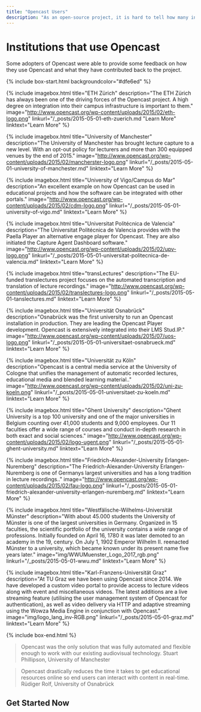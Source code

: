 ```yaml
---
title: "Opencast Users"
description: "As an open-source project, it is hard to tell how many institutions are using Opencast. The software does not have to be licensed and the users do not need to register.But from registrations to the repositories we can say that at over 300 different institutions worldwide have downloaded Opencast. In this area we want to highlight some of the institutions that use Opencast in production."
---
```


# Institutions that use Opencast
Some adopters of Opencast were able to provide some feedback on how they use Opencast and what they have contributed back to the project.

{% include box-start.html backgroundcolor="#dfe6ed" %}

{% include imagebox.html 
title="ETH Zürich"
description="The ETH Zürich has always been one of the driving forces of the Opencast project. A high degree on integration into their campus infrastructure is important to them."
image="http://www.opencast.org/wp-content/uploads/2015/02/eth-logo.png"
linkurl="/_posts/2015-05-01-eth-zuerich.md "Learn More"
linktext="Learn More"
%}

{% include imagebox.html 
title="University of Manchester"
description="The University of Manchester has brought lecture capture to a new level. With an opt-out policy for lecturers and more than 300 equipped venues by the end of 2015."
image="http://www.opencast.org/wp-content/uploads/2015/02/mancherster-logo.png"
linkurl="/_posts/2015-05-01-university-of-manchester.md"
linktext="Learn More"
%}

{% include imagebox.html 
title="University of Vigo/Campus do Mar"
description="An excellent example on how Opencast can be used in educational projects and how the software can be integrated with other portals."
image="http://www.opencast.org/wp-content/uploads/2015/02/cdm-logo.png"
linkurl="/_posts/2015-05-01-university-of-vigo.md"
linktext="Learn More"
%}

{% include imagebox.html 
title="Universitat Politécnica de Valencia"
description="The Universitat Politécnica de Valencia provides with the Paella Player an alternative engage player for Opencast. They are also initiated the Capture Agent Dashboard software."
image="http://www.opencast.org/wp-content/uploads/2015/02/upv-logo.png"
linkurl="/_posts/2015-05-01-universitat-politecnica-de-valencia.md"
linktext="Learn More"
%}

{% include imagebox.html 
title="transLectures"
description="The EU-funded translectures project focuses on the automated transcription and translation of lecture recordings."
image="http://www.opencast.org/wp-content/uploads/2015/02/translectures-logo.png"
linkurl="/_posts/2015-05-01-tanslectures.md"
linktext="Learn More"
%}

{% include imagebox.html 
title="Universität Osnabrück"
description="Osnabrück was the first university to run an Opencast installation in production. They are leading the Opencast Player development. Opencast is extensively integrated into their LMS Stud.IP."
image="http://www.opencast.org/wp-content/uploads/2015/07/uos-logo.png"
linkurl="/_posts/2015-05-01-universitaet-osnabrueck.md"
linktext="Learn More"
%}

{% include imagebox.html 
title="Universität zu Köln"
description="Opencast is a central media service at the University of Cologne that unifies the management of automatic recorded lectures, educational media and blended learning material.."
image="http://www.opencast.org/wp-content/uploads/2015/02/uni-zu-koeln.png"
linkurl="/_posts/2015-05-01-universitaet-zu-koeln.md"
linktext="Learn More"
%}

{% include imagebox.html 
title="Ghent University"
description="Ghent University is a top 100 university and one of the major universities in Belgium counting over 41,000 students and 9,000 employees. Our 11 faculties offer a wide range of courses and conduct in-depth research in both exact and social sciences."
image="http://www.opencast.org/wp-content/uploads/2015/02/logo-ugent.png"
linkurl="/_posts/2015-05-01-ghent-university.md"
linktext="Learn More"
%}

{% include imagebox.html 
title="Friedrich-Alexander-University Erlangen-Nuremberg"
description="The Friedrich-Alexander-University Erlangen-Nuremberg is one of Germanys largest universities and has a long tradition in lecture recordings.."
image="http://www.opencast.org/wp-content/uploads/2015/02/fau-logo.png"
linkurl="/_posts/2015-05-01-friedrich-alexander-university-erlangen-nuremberg.md"
linktext="Learn More"
%}

{% include imagebox.html 
title="Westfälische-Wilhelms-Universität Münster"
description="With about 45.000 students the University of Münster is one of the largest universities in Germany. Organized in 15 faculties, the scientific portfolio of the university contains a wide range of professions. Initially founded on April 16, 1780 it was later demoted to an academy in the 19, century. On July 1, 1902 Emperor Wilhelm II. reenacted Münster to a university, which became known under its present name five years later."
image="img/WWUMuenster_Logo_2017_rgb.png"
linkurl="/_posts/2015-05-01-wwu.md"
linktext="Learn More"
%}

{% include imagebox.html 
title="Karl-Franzens-Universität Graz"
description="At TU Graz we have been using Opencast since 2014. We have developed a custom video portal to provide access to lecture videos along with event and miscellaneous videos. The latest additions are a live streaming feature (utilising the user management system of Opencast for authentication), as well as video delivery via HTTP and adaptive streaming using the Wowza Media Engine in conjunction with Opencast."
image="img/logo_lang_inv-RGB.png"
linkurl="/_posts/2015-05-01-graz.md"
linktext="Learn More"
%}

{% include box-end.html %}

> Opencast was the only solution that was fully automated and flexible enough to work with our existing audiovisual technology.
Stuart Phillipson, University of Manchester

> Opencast drastically reduces the time it takes to get educational resources online so end users can interact with content in real-time.
Rüdiger Rolf, University of Osnabrück

## Get Started Now
